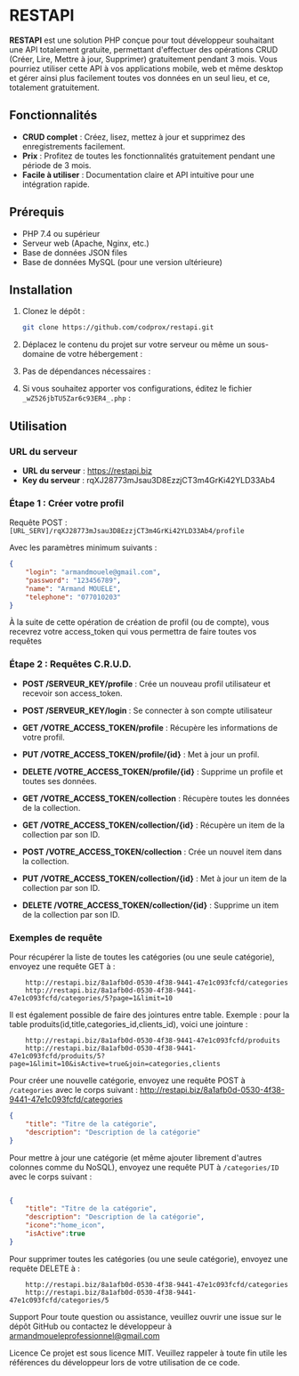 # RESTAPI

**RESTAPI** est une solution PHP conçue pour tout développeur souhaitant une API totalement gratuite, permettant d'effectuer des opérations CRUD (Créer, Lire, Mettre à jour, Supprimer) gratuitement pendant 3 mois. Vous pourriez utiliser cette API à vos applications mobile, web et même desktop et gérer ainsi plus facilement toutes vos données en un seul lieu, et ce, totalement gratuitement.

## Fonctionnalités

- **CRUD complet** : Créez, lisez, mettez à jour et supprimez des enregistrements facilement.
- **Prix** : Profitez de toutes les fonctionnalités gratuitement pendant une période de 3 mois.
- **Facile à utiliser** : Documentation claire et API intuitive pour une intégration rapide.

## Prérequis

- PHP 7.4 ou supérieur
- Serveur web (Apache, Nginx, etc.)
- Base de données JSON files
- Base de données MySQL (pour une version ultérieure)

## Installation

1. Clonez le dépôt :
    ```bash
    git clone https://github.com/codprox/restapi.git
    ```

2. Déplacez le contenu du projet sur votre serveur ou même un sous-domaine de votre hébergement : 

3. Pas de dépendances nécessaires : 

4. Si vous souhaitez apporter vos configurations, éditez le fichier `_wZ526jbTU5Zar6c93ER4_.php` :

## Utilisation

### URL du serveur

- **URL du serveur** : https://restapi.biz
- **Key du serveur** : rqXJ28773mJsau3D8EzzjCT3m4GrKi42YLD33Ab4

### Étape 1 : Créer votre profil

Requête POST : `[URL_SERV]/rqXJ28773mJsau3D8EzzjCT3m4GrKi42YLD33Ab4/profile`

Avec les paramètres minimum suivants :
```json
{
    "login": "armandmouele@gmail.com",
    "password": "123456789",
    "name": "Armand MOUELE",
    "telephone": "077010203"
}
```

À la suite de cette opération de création de profil (ou de compte), vous recevrez votre access_token qui vous permettra de faire toutes vos requêtes

### Étape 2 : Requêtes C.R.U.D.
- **POST /SERVEUR_KEY/profile** : Crée un nouveau profil utilisateur et recevoir son access_token.
- **POST /SERVEUR_KEY/login** : Se connecter à son compte utilisateur
- **GET /VOTRE_ACCESS_TOKEN/profile** : Récupère les informations de votre profil.
- **PUT /VOTRE_ACCESS_TOKEN/profile/{id}** : Met à jour un profil.
- **DELETE /VOTRE_ACCESS_TOKEN/profile/{id}** : Supprime un profile et toutes ses données.

- **GET /VOTRE_ACCESS_TOKEN/collection** : Récupère toutes les données de la collection.
- **GET /VOTRE_ACCESS_TOKEN/collection/{id}** : Récupère un item de la collection par son ID.
- **POST /VOTRE_ACCESS_TOKEN/collection** : Crée un nouvel item dans la collection.
- **PUT /VOTRE_ACCESS_TOKEN/collection/{id}** : Met à jour un item de la collection par son ID.
- **DELETE /VOTRE_ACCESS_TOKEN/collection/{id}** : Supprime un item de la collection par son ID.


### Exemples de requête

Pour récupérer la liste de toutes les catégories (ou une seule catégorie), envoyez une requête GET à :
``` 
    http://restapi.biz/8a1afb0d-0530-4f38-9441-47e1c093fcfd/categories
    http://restapi.biz/8a1afb0d-0530-4f38-9441-47e1c093fcfd/categories/5?page=1&limit=10
```

Il est également possible de faire des jointures entre table. Exemple : pour la table produits(id,title,categories_id,clients_id), voici une jointure :
``` 
    http://restapi.biz/8a1afb0d-0530-4f38-9441-47e1c093fcfd/produits
    http://restapi.biz/8a1afb0d-0530-4f38-9441-47e1c093fcfd/produits/5?page=1&limit=10&isActive=true&join=categories,clients
```

Pour créer une nouvelle catégorie, envoyez une requête POST à `/categories` avec le corps suivant :
http://restapi.biz/8a1afb0d-0530-4f38-9441-47e1c093fcfd/categories
```json
{
    "title": "Titre de la catégorie",
    "description": "Description de la catégorie"
}
```

Pour mettre à jour une catégorie (et même ajouter librement d'autres colonnes comme du NoSQL), envoyez une requête PUT à `/categories/ID` avec le corps suivant :
```http://restapi.biz/8a1afb0d-0530-4f38-9441-47e1c093fcfd/categories/5
```
```json
{
    "title": "Titre de la catégorie",
    "description": "Description de la catégorie",
    "icone":"home_icon",
    "isActive":true
}
```

Pour supprimer toutes les catégories (ou une seule catégorie), envoyez une requête DELETE à :
``` 
    http://restapi.biz/8a1afb0d-0530-4f38-9441-47e1c093fcfd/categories
    http://restapi.biz/8a1afb0d-0530-4f38-9441-47e1c093fcfd/categories/5
```


Support
Pour toute question ou assistance, veuillez ouvrir une issue sur le dépôt GitHub ou contactez le développeur à armandmoueleprofessionnel@gmail.com

Licence
Ce projet est sous licence MIT. Veuillez rappeler à toute fin utile les références du développeur lors de votre utilisation de ce code.
